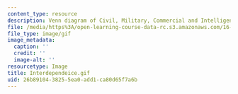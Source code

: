 ```yaml
---
content_type: resource
description: Venn diagram of Civil, Military, Commercial and Intelligence roles.
file: /media/https%3A/open-learning-course-data-rc.s3.amazonaws.com/16-891j-space-policy-seminar-spring-2003/26b8910438255ea0add1ca80d65f7a6b_Interdependeice.gif
file_type: image/gif
image_metadata:
  caption: ''
  credit: ''
  image-alt: ''
resourcetype: Image
title: Interdependeice.gif
uid: 26b89104-3825-5ea0-add1-ca80d65f7a6b
---
```

